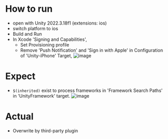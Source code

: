 # How to run
* open with Unity 2022.3.18f1 (extensions: ios)
* switch platform to ios
* Build and Run
* In Xcode 'Signing and Capabilities',
  * Set Provisioning profile 
  * Remove 'Push Notification' and 'Sign in with Apple' in Configuration of 'Unity-iPhone' Target, 
![image](https://github.com/nakwonchoi-5minlab/gamepot-linkage-static-sample/assets/106501566/69423263-25d2-42bf-9317-1bc4299e4d31)

# Expect
* `$(inherited)` exist to process frameworks in 'Framework Search Paths' in 'UnityFramework' target.
![image](https://github.com/nakwonchoi-5minlab/gamepot-linkage-static-sample/assets/106501566/3faee238-d7be-4d82-8bc9-7dab1ac31adb)

# Actual
* Overwrite by third-party plugin

